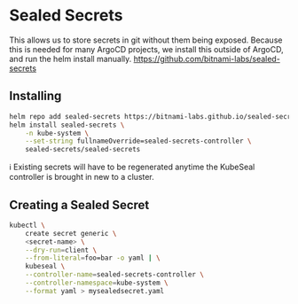 # Sealed Secrets
This allows us to store secrets in git without them being exposed. Because this is needed for many
ArgoCD projects, we install this outside of ArgoCD, and run the helm install manually.
https://github.com/bitnami-labs/sealed-secrets

## Installing
```bash
helm repo add sealed-secrets https://bitnami-labs.github.io/sealed-secrets
helm install sealed-secrets \
    -n kube-system \
    --set-string fullnameOverride=sealed-secrets-controller \
    sealed-secrets/sealed-secrets
```
ℹ️ Existing secrets will have to be regenerated anytime the KubeSeal controller is brought in new to a cluster.

## Creating a Sealed Secret
```bash
kubectl \
    create secret generic \
    <secret-name> \
    --dry-run=client \
    --from-literal=foo=bar -o yaml | \
    kubeseal \
    --controller-name=sealed-secrets-controller \
    --controller-namespace=kube-system \
    --format yaml > mysealedsecret.yaml
```
